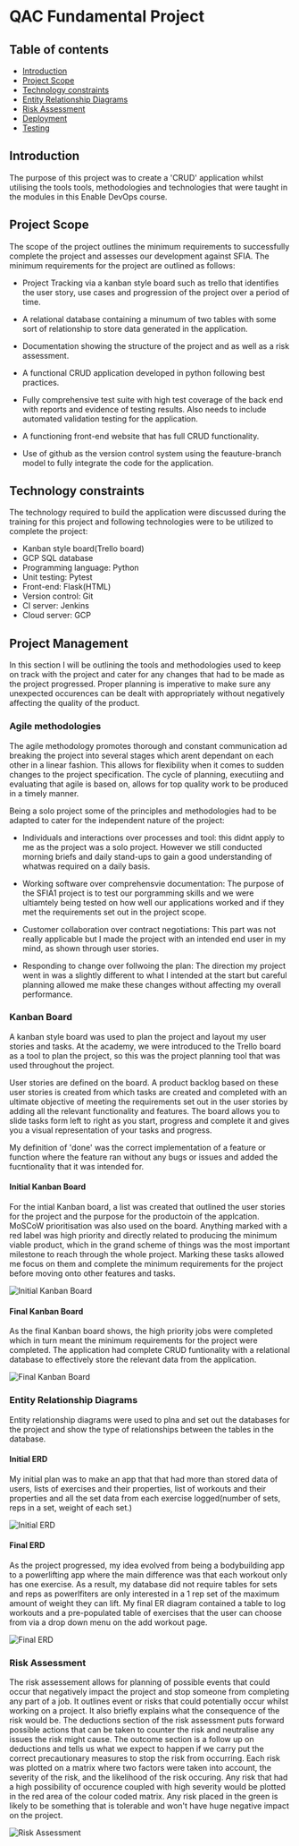 # QAC Fundamental Project


## Table of contents

* [Introduction](#Introduction)
* [Project Scope](#Project-Scope)
* [Technology constraints](#Technology-constraints)
* [Entity Relationship Diagrams](#Entity-Relationship-Diagrams)
* [Risk Assessment](#Risk-Assessment)
* [Deployment](#Deployment)
* [Testing](#Testing)







## Introduction

The purpose of this project was to create a 'CRUD' application whilst utilising the tools tools, methodologies and technologies that were taught in the modules in this Enable DevOps course.


## Project Scope

The scope of the project outlines the minimum requirements to successfully complete the project and assesses our development against SFIA.
The minimum requirements for the project are outlined as follows:

* Project Tracking via a kanban style board such as trello that identifies the user story, use cases and progression of the project over a period of time.

* A relational database containing a minumum of two tables with some sort of relationship to store data generated in the application. 

* Documentation showing the structure of the project and as well as a risk assessment.

* A functional CRUD application developed in python following best practices.

* Fully comprehensive test suite with high test coverage of the back end with reports and evidence of testing results. Also needs to include automated validation testing for the application.
  
* A functioning front-end website that has full CRUD functionality.

* Use of github as the version control system using the feauture-branch model to fully integrate the code for the application.

## Technology constraints

The technology required to build the application were discussed during the training for this project and following technologies were to
be utilized to complete the project:

* Kanban style board(Trello board)
* GCP SQL database
* Programming language: Python
* Unit testing: Pytest
* Front-end: Flask(HTML)
* Version control: Git
* CI server: Jenkins
* Cloud server: GCP

## Project Management
 In this section I will be outlining the tools and methodologies used to keep on track with the project and cater for any changes that had to be made as the project progressed. Proper planning is imperative to make sure any unexpected occurences can be dealt with appropriately without negatively affecting the quality of the product.

### Agile methodologies
The agile methodology promotes thorough and constant communication ad breaking the project into several stages which arent dependant on each other in a linear fashion. This allows for flexibility when it comes to sudden changes to the project specification. The cycle of planning, executiing and evaluating that agile is based on, allows for top quality work to be produced in a timely manner.

Being a solo project some of the principles and methodologies had to be adapted to cater for the independent nature of the project:

* Individuals and interactions over processes and tool: this didnt apply to me as the project was a solo project. However we still conducted morning briefs and daily stand-ups to gain a good understanding of whatwas required on a daily basis.

* Working software over comprehensvie documentation: The purpose of the SFIA1 project is to test our porgramming skills and we were ultiamtely being tested on how well our applications worked and if they met the requirements set out in the project scope.

* Customer collaboration over contract negotiations: This part was not really applicable but I made the project with an intended end user in my mind, as shown through user stories.

* Responding to change over follwoing the plan: The direction my project went in was a slightly different to what I intended at the start but careful planning allowed me make these changes without affecting my overall performance.

### Kanban Board

A kanban style board was used to plan the project and layout my user stories and tasks. At the academy, we were introduced to the Trello board as a tool to plan the project, so this was the project planning tool that was used throughout the project.  

User stories are defined on the board. A product backlog based on these user stories is created from which tasks are created and completed with an ultimate objective of meeting the requirements set out in the user stories by adding all the relevant functionality and features. The board allows you to slide tasks form left to right as you start, progress and complete it and gives you a visual representation of your tasks and progress.

My definition of 'done' was the correct implementation of a feature or function where the feature ran without any bugs or issues and added the fucntionality that it was intended for.

#### Initial Kanban Board

For the intial Kanban board, a list was created that outlined the user stories for the project and the purpose for the productoin of the applcation. MoSCoW prioritisation was also used on the board. Anything marked with a red label was high priority and directly related to producing the minimum viable product, which in the grand scheme of things was the most important milestone to reach through the whole project. Marking these tasks allowed me focus on them and complete the minimum requirements for the project before moving onto other features and tasks.

![Initial Kanban Board](https://github.com/JSidat/flask-project/blob/master/Screenshots/2020-05-21.png)


#### Final Kanban Board

As the final Kanban board shows, the high priority jobs were completed which in turn meant the minimum requirements for the project were completed. The application had complete CRUD funtionality with a relational database to effectively store the relevant data from the application.

![Final Kanban Board](https://github.com/JSidat/flask-project/blob/master/Screenshots/2020-05-24.png)


### Entity Relationship Diagrams

Entity relationship diagrams were used to plna and set out the databases for the project and show the type of relationships between the tables in the database. 

#### Initial ERD

My initial plan was to make an app that that had more than stored data of users, lists of exercises and their properties, list of workouts and their properties and all the set data from each exercise logged(number of sets, reps in a set, weight of each set.)

![Initial ERD](https://github.com/JSidat/flask-project/blob/master/Screenshots/2020-05-24%20(3).png) 

#### Final ERD

As the project progressed, my idea evolved from being a bodybuilding app to a powerlifting app where the main difference was that each workout only has one exercise. As a result, my database did not require tables for sets and reps as powerlfiters are only interested in a 1 rep set of the maximum amount of weight they can lift. My final ER diagram contained a table to log workouts and a pre-populated table of exercises that the user can choose from via a drop down menu on the add workout page. 

![Final ERD](https://github.com/JSidat/flask-project/blob/master/Screenshots/2020-05-24%20(2).png)

### Risk Assessment

The risk assessement allows for planning of possible events that could occur that negatively impact the project and stop someone from completing any part of a job. It outlines event or risks that could potentially occur whilst working on a project. It also briefly explains what the consequence of the risk would be. The deductions section of the risk assessment puts forward possible actions that can be taken to counter the risk and neutralise any issues the risk might cause. The outcome section is a follow up on deductions and tells us what we expect to happen if we carry put the correct precautionary measures to stop the risk from occurring. Each risk was plotted on a matrix where two factors were taken into account, the severity of the risk, and the likelihood of the risk occuring. Any risk that had a high possibility of occurence coupled with high severity would be plotted in the red area of the colour coded matrix. Any risk placed in the green is likely to be something that is tolerable and won't have huge negative impact on the project. 

![Risk Assessment](https://github.com/JSidat/flask-project/blob/master/Screenshots/2020-05-25.png)






